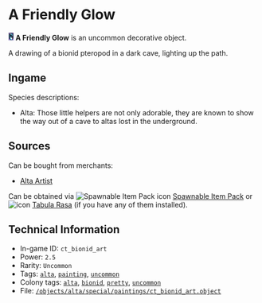 # A Friendly Glow

<img src="https://raw.githubusercontent.com/Ceterai/Enternia/main/objects/alta/special/paintings/ct_bionid_art.png" alt="A Friendly Glow icon" loading="lazy" width="auto" height="16px"/> **A Friendly Glow** is an uncommon decorative object.

A drawing of a bionid pteropod in a dark cave, lighting up the path.

## Ingame

Species descriptions:

- Alta: Those little helpers are not only adorable, they are known to show the way out of a cave to altas lost in the underground.

## Sources

Can be bought from merchants:

- [Alta Artist](https://ceterai.github.io/MyEnternia/Wiki/AltaArtist)

Can be obtained via <img src="https://raw.githubusercontent.com/Silverfeelin/Starbound-SpawnableItemPack/master/interface/sip/iconSmall.png" alt="Spawnable Item Pack icon" width="18" height="14"/> [Spawnable Item Pack](https://steamcommunity.com/sharedfiles/filedetails/?id=733665104) or <img src="https://steamuserimages-a.akamaihd.net/ugc/263843960696222713/3EC9A7C005541F7D577EBCB8C5736B4EFC9973D6/" alt="icon" width="8" height="12"/> [Tabula Rasa](https://community.playstarbound.com/resources/the-tabula-rasa.3222/) (if you have any of them installed).

## Technical Information

- In-game ID: `ct_bionid_art`
- Power: `2.5`
- Rarity: `Uncommon`
- Tags: [`alta`](https://ceterai.github.io/MyEnternia/Wiki/Tags/Alta), [`painting`](https://ceterai.github.io/MyEnternia/Wiki/Tags/Painting), [`uncommon`](https://ceterai.github.io/MyEnternia/Wiki/Tags/Uncommon)
- Colony tags: [`alta`](https://ceterai.github.io/MyEnternia/Wiki/Tags/Alta), [`bionid`](https://ceterai.github.io/MyEnternia/Wiki/Tags/Bionid), [`pretty`](https://ceterai.github.io/MyEnternia/Wiki/Tags/Pretty), [`uncommon`](https://ceterai.github.io/MyEnternia/Wiki/Tags/Uncommon)
- File: [`/objects/alta/special/paintings/ct_bionid_art.object`](https://github.com/Ceterai/Enternia/blob/main/objects/alta/special/paintings/ct_bionid_art.object)
